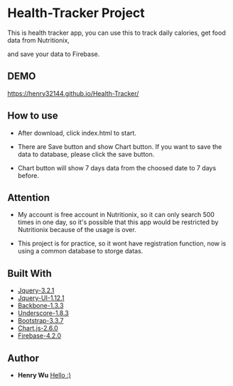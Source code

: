 # Health-Tracker Project

This is health tracker app, you can use this to track daily calories, get food data from Nutritionix,

and save your data to Firebase.

## DEMO

https://henry32144.github.io/Health-Tracker/

## How to use

* After download, click index.html to start.

* There are Save button and show Chart button. If you want to save the data to database, please click the save button.

* Chart button will show 7 days data from the choosed date to 7 days before.  

## Attention

* My account is free account in Nutritionix, so it can only search 500 times in one day, so it's possible that this app would be restricted by Nutritionix because of the usage is over.

* This project is for practice, so it wont have registration function, now is using a common database to storge datas.

## Built With

* [Jquery-3.2.1](https://jquery.com/)
* [Jquery-UI-1.12.1](http://jqueryui.com/)
* [Backbone-1.3.3](http://backbonejs.org/)
* [Underscore-1.8.3](http://underscorejs.org/)
* [Bootstrap-3.3.7](http://getbootstrap.com/)
* [Chart.js-2.6.0](http://www.chartjs.org/)
* [Firebase-4.2.0](https://firebase.google.com/)

## Author

* **Henry Wu** [Hello :)](https://github.com/henry32144)